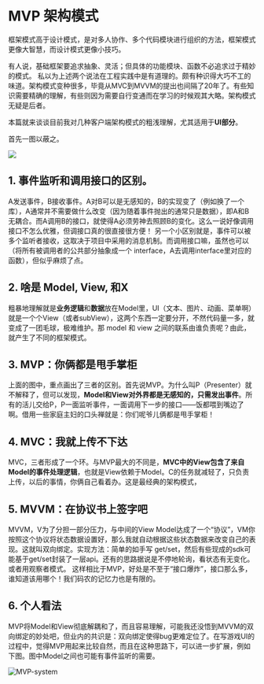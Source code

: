 # MVP 架构模式

框架模式高于设计模式，是对多人协作、多个代码模块进行组织的方法，框架模式更像大智慧，而设计模式更像小技巧。

有人说，基础框架要追求抽象、灵活；但具体的功能模块、函数不必追求过于精妙的模式。
私以为上述两个说法在工程实践中是有道理的。颇有种识得大巧不工的味道。架构模式变种很多，毕竟从MVC到MVVM的提出也间隔了20年了。有些知识需要精确的理解，有些则因为需要自行变通而在学习的时候观其大略。架构模式无疑是后者。

本篇就来谈谈目前我对几种客户端架构模式的粗浅理解，尤其适用于**UI部分**。

首先一图以蔽之。

![](/assets/MVC-MVP-MVVM.png)

## 1. 事件监听和调用接口的区别。

A发送事件，B接收事件。A对B可以是无感知的，B的实现变了（例如换了一个库），A通常并不需要做什么改变（因为随着事件抛出的通常只是数据），即A和B无耦合。而A调用B的接口，就使得A必须劳神去照顾B的变化。这么一说好像调用接口不怎么优雅，但调接口真的很直接很方便！
另一个小区别就是，事件可以被多个监听者接收，这取决于项目中采用的消息机制。而调用接口嘛，虽然也可以（将所有被调用者的公共部分抽象成一个 interface，A去调用interface里对应的函数），但似乎麻烦了点。

## 2. 啥是 Model, View, 和X
粗暴地理解就是**业务逻辑**和**数据**放在Model里，UI（文本、图片、动画、菜单啊）就是一个个View（或者subView），这两个东西一定要分开，不然代码量一多，就变成了一团毛球，极难维护。那 model 和 view 之间的联系由谁负责呢？由此，就产生了不同的框架模式。

## 3. MVP：你俩都是甩手掌柜
上面的图中，重点画出了三者的区别。首先说MVP。为什么叫P（Presenter）就不解释了，但可以发现，**Model和View对外界都是无感知的，只需发出事件**。所有的活儿交给P，P一面监听事件，一面调用下一步的接口——饭都喂到嘴边了啊。借用一些家庭主妇的口头禅就是：你们呢爷儿俩都是甩手掌柜！


## 4. MVC：我就上传不下达
MVC，三者形成了一个环。与MVP最大的不同是，**MVC中的View包含了来自Model的事件处理逻辑**，也就是View依赖于Model。C的任务就减轻了，只负责上传，以后的事情，你俩自己看着办。这是最经典的架构模式，

## 5. MVVM：在协议书上签字吧
MVVM，V为了分担一部分压力，与中间的View Model达成了一个“协议”，VM你按照这个协议将状态数据设置好，那么我就自动根据这些状态数据来改变自己的表现。这就叫双向绑定。实现方法：简单的如手写 get/set，然后有些现成的sdk可能基于get/set封装了一层api。还有的思路据说是不停地轮询，看状态有无变化。或者用观察者模式。
这样相比于MVP，好处是不至于“接口爆炸”，接口那么多，谁知道该用哪个！我们码农的记忆力也是有限的。


## 6. 个人看法

MVP将Model和View彻底解耦和了，而且容易理解，可能我还没悟到MVVM的双向绑定的妙处吧，但业内的共识是：双向绑定使得bug更难定位了。在写游戏UI的过程中，觉得MVP用起来比较自然，而且在这种思路下，可以进一步扩展，例如下图。图中Model之间也可能有事件监听的需要。

![MVP-system](/assets/MVP-system.png)
